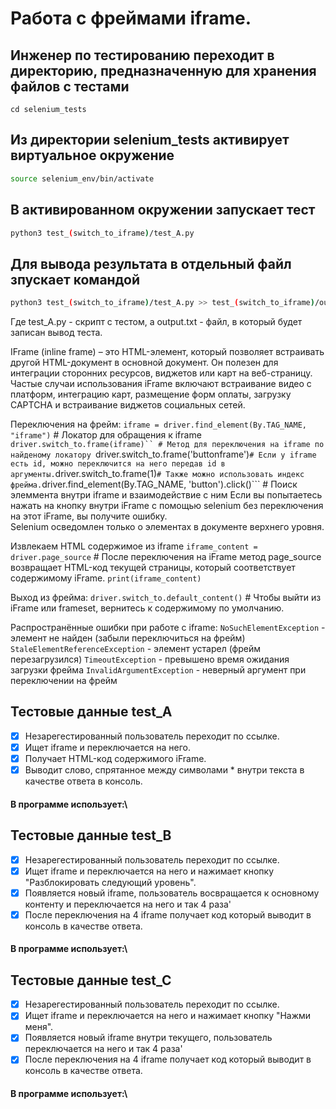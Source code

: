 # Работа с фреймами iframe.

## Инженер по тестированию переходит в директорию, предназначенную для хранения файлов с тестами
```
cd selenium_tests
```
## Из директории selenium_tests активирует виртуальное окружение
```sh
source selenium_env/bin/activate
```
## В активированном окружении запускает тест 
```sh
python3 test_(switch_to_iframe)/test_A.py
```
## Для вывода результата в отдельный файл зпускает командой 
```sh
python3 test_(switch_to_iframe)/test_A.py >> test_(switch_to_iframe)/output.txt
```
Где test_A.py -  скрипт с тестом, а output.txt - файл, в который будет записан вывод теста.

IFrame (inline frame) – это HTML-элемент, который позволяет встраивать другой HTML-документ в основной документ. Он полезен для интеграции сторонних ресурсов, виджетов или карт на веб-страницу.
Частые случаи использования iFrame включают встраивание видео с платформ, интеграцию карт, размещение форм оплаты, загрузку CAPTCHA и встраивание виджетов социальных сетей.


Переключения на фрейм:
```iframe = driver.find_element(By.TAG_NAME, "iframe")``` # Локатор для обращения к iframe
```driver.switch_to.frame(iframe)`` # Метод для переключения на iframe по найденому локатору
```driver.switch_to.frame('buttonframe')``` # Если у iframe есть id, можно переключится на него передав id в аргументы.
```driver.switch_to.frame(1)``` # Также можно использовать индекс фрейма.
```driver.find_element(By.TAG_NAME, 'button').click()``` # Поиск элеммента внутри iframe и взаимодействие с ним
Если вы попытаетесь нажать на кнопку внутри iFrame с помощью selenium без переключения на этот iFrame, вы получите ошибку.\
Selenium осведомлен только о элементах в документе верхнего уровня.

Извлекаем HTML содержимое из iframe
```iframe_content = driver.page_source``` # После переключения на iFrame метод page_source возвращает HTML-код текущей страницы, который соответствует содержимому iFrame.
```print(iframe_content)```

Выход из фрейма: 
```driver.switch_to.default_content()``` # Чтобы выйти из iFrame или frameset, вернитесь к содержимому по умолчанию.



Распространённые ошибки при работе с iframe:
```NoSuchElementException``` - элемент не найден (забыли переключиться на фрейм)
```StaleElementReferenceException``` - элемент устарел (фрейм перезагрузился)
```TimeoutException``` - превышено время ожидания загрузки фрейма
```InvalidArgumentException``` - неверный аргумент при переключении на фрейм

## Тестовые данные test_A
- [x] Незарегестированный пользователь переходит по ссылке.
- [x] Ищет iframe и переключается на него.
- [x] Получает HTML-код содержимого iFrame.
- [x] Выводит слово, спрятанное между символами * внутри текста в качестве ответа в консоль.
#### В программе использует:\

## Тестовые данные test_B
- [x] Незарегестированный пользователь переходит по ссылке.
- [x] Ищет iframe и переключается на него и нажимает кнопку "Разблокировать следующий уровень".
- [x] Появляется новый iframe, пользователь восвращается к основному контенту и переключается на него и так 4 раза'
- [x] После переключения на 4 iframe получает код который выводит в консоль в качестве ответа.
#### В программе использует:\

## Тестовые данные test_C
- [x] Незарегестированный пользователь переходит по ссылке.
- [x] Ищет iframe и переключается на него и нажимает кнопку  "Нажми меня".
- [x] Появляется новый iframe внутри текущего, пользователь переключается на него и так 4 раза'
- [x] После переключения на 4 iframe получает код который выводит в консоль в качестве ответа.
#### В программе использует:\
